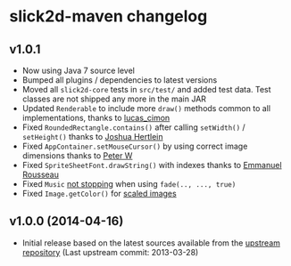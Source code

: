 # slick2d-maven changelog

## v1.0.1

* Now using Java 7 source level
* Bumped all plugins / dependencies to latest versions
* Moved all `slick2d-core` tests in `src/test/` and added test data. Test classes are not shipped any more in the main JAR
* Updated `Renderable` to include more `draw()` methods common to all implementations, thanks to [lucas_cimon](https://bitbucket.org/kevglass/slick/pull-request/15/making-renderable-class-more-polymorphic/diff)
* Fixed `RoundedRectangle.contains()` after calling `setWidth()` / `setHeight()` thanks to [Joshua Hertlein](https://bitbucket.org/kevglass/slick/issue/41/roundedrectangles-setwidth-and-setheight)
* Fixed `AppContainer.setMouseCursor()` by using correct image dimensions thanks to [Peter W](https://bitbucket.org/kevglass/slick/issue/40/using-wrong-variable)
* Fixed `SpriteSheetFont.drawString()` with indexes thanks to [Emmanuel Rousseau](https://bitbucket.org/kevglass/slick/issue/39/rendering-bug-with-spritesheetfont)
* Fixed `Music` [not stopping](https://bitbucket.org/kevglass/slick/issue/30/musicfade-stopafterfade-does-not-work) when using `fade(.., ..., true)`
* Fixed `Image.getColor()` for [scaled images](https://bitbucket.org/kevglass/slick/issue/42/getcolor-crashes-for-a-flipped-image)

## v1.0.0 (2014-04-16)

* Initial release based on the latest sources available from the [upstream repository](https://bitbucket.org/kevglass/slick/) (Last upstream commit: 2013-03-28)
